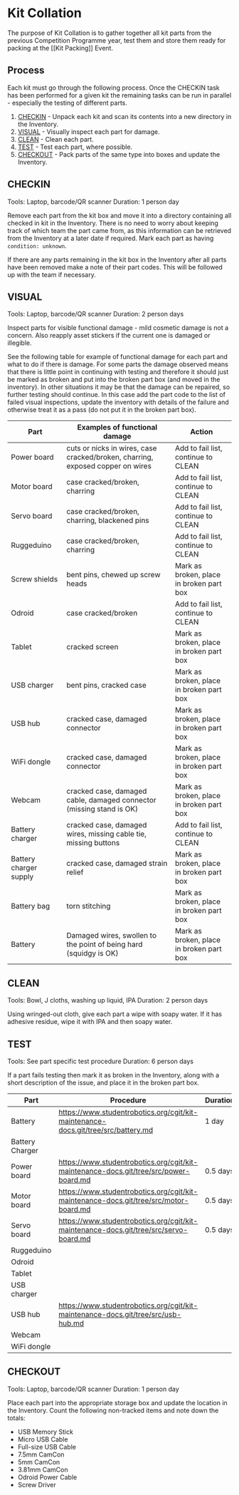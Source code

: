 # Kit Collation

The purpose of Kit Collation is to gather together all kit parts from the previous Competition Programme year, test them and store them ready for packing at the [[Kit Packing]] Event.

## Process

Each kit must go through the following process. Once the CHECKIN task has been performed for a given kit the remaining tasks can be run in parallel - especially the testing of different parts.

1. [CHECKIN](#markdown-header-checkin) - Unpack each kit and scan its contents into a new directory in the Inventory.
1. [VISUAL](#markdown-header-visual) - Visually inspect each part for damage.
1. [CLEAN](#markdown-header-clean) - Clean each part.
1. [TEST](#markdown-header-test) - Test each part, where possible.
1. [CHECKOUT](#markdown-header-checkout) - Pack parts of the same type into boxes and update the Inventory.

## CHECKIN

Tools: Laptop, barcode/QR scanner
Duration: 1 person day

Remove each part from the kit box and move it into a directory containing all checked in kit in the Inventory. There is no need to worry about keeping track of which team the part came from, as this information can be retrieved from the Inventory at a later date if required. Mark each part as having `condition: unknown`.

If there are any parts remaining in the kit box in the Inventory after all parts have been removed make a note of their part codes. This will be followed up with the team if necessary.

## VISUAL

Tools: Laptop, barcode/QR scanner
Duration: 2 person days

Inspect parts for visible functional damage - mild cosmetic damage is not a concern. Also reapply asset stickers if the current one is damaged or illegible.

See the following table for example of functional damage for each part and what to do if there is damage. For some parts the damage observed means that there is little point in continuing with testing and therefore it should just be marked as broken and put into the broken part box (and moved in the inventory). In other situations it may be that the damage can be repaired, so further testing should continue. In this case add the part code to the list of failed visual inspections, update the inventory with details of the failure and otherwise treat it as a pass (do not put it in the broken part box).

| Part | Examples of functional damage | Action |
|------|-------------------------------|--------|
| Power board | cuts or nicks in wires, case cracked/broken, charring, exposed copper on wires | Add to fail list, continue to CLEAN |
| Motor board | case cracked/broken, charring | Add to fail list, continue to CLEAN |
| Servo board | case cracked/broken, charring, blackened pins | Add to fail list, continue to CLEAN |
| Ruggeduino | case cracked/broken, charring | Add to fail list, continue to CLEAN |
| Screw shields | bent pins, chewed up screw heads | Mark as broken, place in broken part box |
| Odroid | case cracked/broken | Add to fail list, continue to CLEAN |
| Tablet | cracked screen | Mark as broken, place in broken part box |
| USB charger | bent pins, cracked case | Mark as broken, place in broken part box |
| USB hub | cracked case, damaged connector | Mark as broken, place in broken part box |
| WiFi dongle | cracked case, damaged connector | Mark as broken, place in broken part box |
| Webcam | cracked case, damaged cable, damaged connector (missing stand is OK) | Mark as broken, place in broken part box |
| Battery charger | cracked case, damaged wires, missing cable tie, missing buttons | Add to fail list, continue to CLEAN |
| Battery charger supply | cracked case, damaged strain relief | Mark as broken, place in broken part box |
| Battery bag | torn stitching | Mark as broken, place in broken part box |
| Battery | Damaged wires, swollen to the point of being hard (squidgy is OK) | Mark as broken, place in broken part box |

## CLEAN

Tools: Bowl, J cloths, washing up liquid, IPA
Duration: 2 person days

Using wringed-out cloth, give each part a wipe with soapy water. If it has adhesive residue, wipe it with IPA and then soapy water.

## TEST

Tools: See part specific test procedure
Duration: 6 person days

If a part fails testing then mark it as broken in the Inventory, along with a short description of the issue, and place it in the broken part box.

| Part | Procedure | Duration |
|------|-----------|----------|
| Battery | https://www.studentrobotics.org/cgit/kit-maintenance-docs.git/tree/src/battery.md | 1 day |
| Battery Charger | | |
| Power board | https://www.studentrobotics.org/cgit/kit-maintenance-docs.git/tree/src/power-board.md | 0.5 days |
| Motor board | https://www.studentrobotics.org/cgit/kit-maintenance-docs.git/tree/src/motor-board.md | 0.5 days |
| Servo board | https://www.studentrobotics.org/cgit/kit-maintenance-docs.git/tree/src/servo-board.md | 0.5 days |
| Ruggeduino | | |
| Odroid | | |
| Tablet | | |
| USB charger | | |
| USB hub | https://www.studentrobotics.org/cgit/kit-maintenance-docs.git/tree/src/usb-hub.md | |
| Webcam | | |
| WiFi dongle | | |

## CHECKOUT

Tools: Laptop, barcode/QR scanner
Duration: 1 person day

Place each part into the appropriate storage box and update the location in the Inventory. Count the following non-tracked items and note down the totals:

 * USB Memory Stick
 * Micro USB Cable
 * Full-size USB Cable
 * 7.5mm CamCon
 * 5mm CamCon
 * 3.81mm CamCon
 * Odroid Power Cable
 * Screw Driver